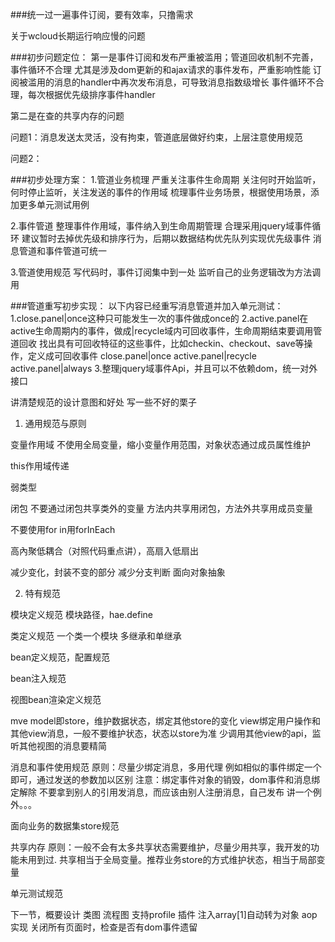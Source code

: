 ###统一过一遍事件订阅，要有效率，只撸需求

关于wcloud长期运行响应慢的问题

###初步问题定位：
第一是事件订阅和发布严重被滥用；管道回收机制不完善，事件循环不合理
    尤其是涉及dom更新的和ajax请求的事件发布，严重影响性能
    订阅被滥用的消息的handler中再次发布消息，可导致消息指数级增长
    事件循环不合理，每次根据优先级排序事件handler

第二是在查的共享内存的问题


问题1：消息发送太灵活，没有拘束，管道底层做好约束，上层注意使用规范

问题2：

###初步处理方案：
1.管道业务梳理
    严重关注事件生命周期
        关注何时开始监听，何时停止监听，关注发送的事件的作用域
    梳理事件业务场景，根据使用场景，添加更多单元测试用例

2.事件管道
    整理事件作用域，事件纳入到生命周期管理
    合理采用jquery域事件循环
    建议暂时去掉优先级和排序行为，后期以数据结构优先队列实现优先级事件
    消息管道和事件管道可统一

3.管道使用规范
    写代码时，事件订阅集中到一处
    监听自己的业务逻辑改为方法调用

###管道重写初步实现：
以下内容已经重写消息管道并加入单元测试：
1.close.panel|once这种只可能发生一次的事件做成once的
2.active.panel在active生命周期内的事件，做成|recycle域内可回收事件，生命周期结束要调用管道回收
    找出具有可回收特征的这些事件，比如checkin、checkout、save等操作，定义成可回收事件
    close.panel|once
    active.panel|recycle
    active.panel|always
3.整理jquery域事件Api，并且可以不依赖dom，统一对外接口


讲清楚规范的设计意图和好处
写一些不好的栗子

1. 通用规范与原则

变量作用域
不使用全局变量，缩小变量作用范围，对象状态通过成员属性维护

this作用域传递

弱类型

闭包
   不要通过闭包共享类外的变量
   方法内共享用闭包，方法外共享用成员变量
   
不要使用for in用forInEach

高內聚低耦合（对照代码重点讲），高扇入低扇出

减少变化，封装不变的部分
   减少分支判断
   面向对象抽象

2. 特有规范

模块定义规范
   模块路径，hae.define

类定义规范
   一个类一个模块
   多继承和单继承

bean定义规范，配置规范

bean注入规范

视图bean渲染定义规范

mve
model即store，维护数据状态，绑定其他store的变化
view绑定用户操作和其他view消息，一般不要维护状态，状态以store为准
少调用其他view的api，监听其他视图的消息要精简

消息和事件使用规范
原则：尽量少绑定消息，多用代理
例如相似的事件绑定一个即可，通过发送的参数加以区别
注意：绑定事件对象的销毁，dom事件和消息绑定解除
不要拿到别人的引用发消息，而应该由别人注册消息，自己发布
讲一个例外。。。

面向业务的数据集store规范

共享内存
原则：一般不会有太多共享状态需要维护，尽量少用共享，我开发的功能未用到过. 共享相当于全局变量。推荐业务store的方式维护状态，相当于局部变量

单元测试规范

下一节，概要设计
类图
流程图
支持profile
插件
注入array[1]自动转为对象
aop实现
关闭所有页面时，检查是否有dom事件遗留
